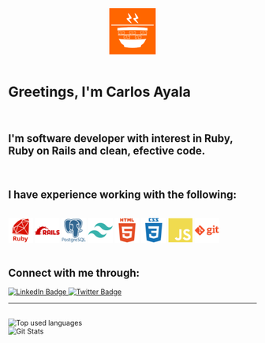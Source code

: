 <div id="header" align="center">
  <img src="./pics/logow_bckgrd.png" />  
</div>
<br />
<div id="main">
  <h1>Greetings, I'm Carlos Ayala</h1>
  <br />
  
  <h2>I'm software developer with interest in Ruby, Ruby on Rails and clean, efective code.</h3>
  <br />
  <h2>I have experience working with the following:</h3>
  <br />
  <div id="languages" align="left">
    <img src="https://github.com/devicons/devicon/raw/master/icons/ruby/ruby-plain-wordmark.svg" title="Ruby" alt="ruby lang logo" width="50" height="50" />
    <img src="https://github.com/devicons/devicon/raw/master/icons/rails/rails-plain-wordmark.svg" title="Ruby on Rails" alt="ruby on rails logo" width="50" height="50" />
    <img src="https://github.com/devicons/devicon/raw/master/icons/postgresql/postgresql-plain-wordmark.svg" title="Postgres" alt="PostgreSQL" width="50" height="50" />
    <img src="https://github.com/devicons/devicon/raw/master/icons/tailwindcss/tailwindcss-plain.svg" title="TailwindCSS" alt="tailwindcss logo" width="50" height="50" />
    <img src="https://github.com/devicons/devicon/raw/master/icons/html5/html5-plain-wordmark.svg" title="HTML5" alt="HTML5 logo" width="50" height="50" />
    <img src="https://github.com/devicons/devicon/raw/master/icons/css3/css3-plain-wordmark.svg" title="CSS3" alt="CSS3 logo" width="50" height="50" />
    <img src="https://github.com/devicons/devicon/raw/master/icons/javascript/javascript-plain.svg" title="Javascript" alt="JavaScript logo" width="50" height="50" />
    <img src="https://github.com/devicons/devicon/raw/master/icons/git/git-plain-wordmark.svg" title="Git" alt="Git" width="50" height="50" />
  </div>
  <br />

  <h2>Connect with me through:</h2>
  <div id="badges">
    <a href="https://www.linkedin.com/in/cayalame/" targer="_blank">
      <img src="https://img.shields.io/badge/LinkedIn-blue?style=for-the-badge&logo=linkedin&logoColor=white" alt="LinkedIn Badge" />
    </a>
    <a href="https://twitter.com/gerbosan" target="_blank">
      <img src="https://img.shields.io/badge/Twitter-blue?style=for-the-badge&logo=twitter&logoColor=white" alt="Twitter Badge" />
    </a>
  </div>
  
  <hr />
  <br />
  <div id="stats" align="left">
    <div>
      <img src="https://github-readme-stats.vercel.app/api/top-langs/?username=test0n3&layout=compact&theme=vision-friendly-dark" title="Top Langs" alt="Top used languages" width="" height="" />
    </div>
    <div>
      <img src="https://github-readme-streak-stats.herokuapp.com/?user=test0n3&theme=dark&background=000000" title="Git Stats", alt="Git Stats" width="" height= "" />
    </div>
  </div>
</div>
